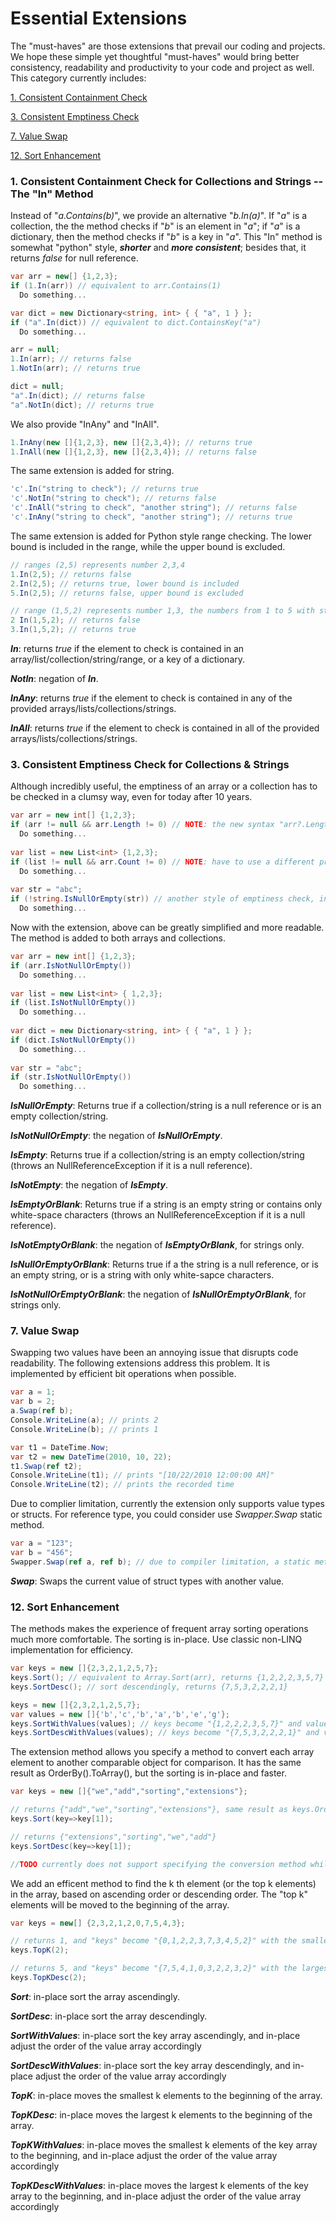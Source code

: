 # Essential Extensions

The "must-haves" are those extensions that prevail our coding and projects. We hope these simple yet thoughtful "must-haves" would bring better consistency, readability and productivity to your code and project as well. This category currently includes:

[1. Consistent Containment Check](#ConsistentContainmentCheck)

[3. Consistent Emptiness Check](#ConsistentEmptinessCheck)

[7. Value Swap](#ValueSwap)

[12. Sort Enhancement](#SortEnhancement)

### <a name="ConsistentContainmentCheck"></a> 1. Consistent Containment Check for Collections and Strings -- The "In" Method

Instead of "_a.Contains(b)_", we provide an alternative "_b.In(a)_". If "_a_" is a collection, the the method checks if "_b_" is an element in "_a_"; if "_a_" is a dictionary, then the method checks if "_b_" is a key in "_a_". This "In" method is somewhat "python" style, **_shorter_** and **_more consistent_**; besides that, it returns _false_ for null reference.

```c#
var arr = new[] {1,2,3};
if (1.In(arr)) // equivalent to arr.Contains(1)
  Do something...

var dict = new Dictionary<string, int> { { "a", 1 } };
if ("a".In(dict)) // equivalent to dict.ContainsKey("a")
  Do something...

arr = null;
1.In(arr); // returns false
1.NotIn(arr); // returns true

dict = null;
"a".In(dict); // returns false
"a".NotIn(dict); // returns true
```

We also provide "InAny" and "InAll".

```c#
1.InAny(new []{1,2,3}, new []{2,3,4}); // returns true
1.InAll(new []{1,2,3}, new []{2,3,4}); // returns false
```

The same extension is added for string.

```c#
'c'.In("string to check"); // returns true
'c'.NotIn("string to check"); // returns false
'c'.InAll("string to check", "another string"); // returns false
'c'.InAny("string to check", "another string"); // returns true
```

The same extension is added for Python style range checking. The lower bound is included in the range, while the upper bound is excluded.

```c#
// ranges (2,5) represents number 2,3,4
1.In(2,5); // returns false
2.In(2,5); // returns true, lower bound is included
5.In(2,5); // returns false, upper bound is excluded

// range (1,5,2) represents number 1,3, the numbers from 1 to 5 with step 2
2 In(1,5,2); // returns false
3.In(1,5,2); // returns true
```

**_In_**: returns _true_ if the element to check is contained in an array/list/collection/string/range, or a key of a dictionary.

**_NotIn_**: negation of **_In_**.

**_InAny_**: returns _true_ if the element to check is contained in any of the provided arrays/lists/collections/strings.

**_InAll_**: returns _true_ if the element to check is contained in all of the provided arrays/lists/collections/strings.

### <a name="ConsistentEmptinessCheck"></a> 3. Consistent Emptiness Check for Collections & Strings

Although incredibly useful, the emptiness of an array or a collection has to be checked in a clumsy way, even for today after 10 years.

```c#
var arr = new int[] {1,2,3};
if (arr != null && arr.Length != 0) // NOTE: the new syntax "arr?.Length != 0" will not do the check as desired!
  Do something...
  
var list = new List<int> {1,2,3};
if (list != null && arr.Count != 0) // NOTE: have to use a different property "Count"
  Do something...
  
var str = "abc";
if (!string.IsNullOrEmpty(str)) // another style of emptiness check, inconsistent with all others
  Do something...
```

Now with the extension, above can be greatly simplified and more readable. The method is added to both arrays and collections.

```c#
var arr = new int[] {1,2,3};
if (arr.IsNotNullOrEmpty())
  Do something...
  
var list = new List<int> { 1,2,3};
if (list.IsNotNullOrEmpty())
  Do something...
  
var dict = new Dictionary<string, int> { { "a", 1 } };
if (dict.IsNotNullOrEmpty())
  Do something...
  
var str = "abc";
if (str.IsNotNullOrEmpty())
  Do something...
```

**_IsNullOrEmpty_**: Returns true if a collection/string is a null reference or is an empty collection/string.

**_IsNotNullOrEmpty_**: the negation of **_IsNullOrEmpty_**.

**_IsEmpty_**: Returns true if a collection/string is an empty collection/string (throws an NullReferenceException if it is a null reference).

**_IsNotEmpty_**: the negation of **_IsEmpty_**.

**_IsEmptyOrBlank_**: Returns true if a string is an empty string or contains only white-space characters (throws an NullReferenceException if it is a null reference).

**_IsNotEmptyOrBlank_**: the negation of **_IsEmptyOrBlank_**, for strings only.

**_IsNullOrEmptyOrBlank_**: Returns true if a the string is a null reference, or is an empty string, or is a string with only white-sapce characters.

**_IsNotNullOrEmptyOrBlank_**: the negation of **_IsNullOrEmptyOrBlank_**, for strings only.

### <a name="ValueSwap"></a>7. Value Swap

Swapping two values have been an annoying issue that disrupts code readability. The following extensions address this problem. It is implemented by efficient bit operations when possible.

```c#
var a = 1;
var b = 2;
a.Swap(ref b);
Console.WriteLine(a); // prints 2
Console.WriteLine(b); // prints 1

var t1 = DateTime.Now;
var t2 = new DateTime(2010, 10, 22);
t1.Swap(ref t2);
Console.WriteLine(t1); // prints "[10/22/2010 12:00:00 AM]"
Console.WriteLine(t2); // prints the recorded time
```

Due to complier limitation, currently the extension only supports value types or structs. For reference type, you could consider use _Swapper.Swap_ static method.

```c#
var a = "123";
var b = "456";
Swapper.Swap(ref a, ref b); // due to compiler limitation, a static method has to be used for reference types
```

**_Swap_**: Swaps the current value of struct types with another value. 


### <a name="SortEnhancement"></a>12. Sort Enhancement

The methods makes the experience of frequent array sorting operations much more comfortable. The sorting is in-place. Use classic non-LINQ implementation for efficiency.

```c#
var keys = new []{2,3,2,1,2,5,7};
keys.Sort(); // equivalent to Array.Sort(arr), returns {1,2,2,2,3,5,7}
keys.SortDesc(); // sort descendingly, returns {7,5,3,2,2,2,1}

keys = new []{2,3,2,1,2,5,7};
var values = new []{'b','c','b','a','b','e','g'};
keys.SortWithValues(values); // keys become "{1,2,2,2,3,5,7}" and values become "{'a','b','b','b','c','e','g'}"
keys.SortDescWithValues(values); // keys become "{7,5,3,2,2,2,1}" and values become "{'g','e','c','b','b','b','a'}"
```

The extension method allows you specify a method to convert each array element to another comparable object for comparison. It has the same result as OrderBy().ToArray(), but the sorting is in-place and faster.

```c#
var keys = new []{"we","add","sorting","extensions"};

// returns {"add","we","sorting","extensions"}, same result as keys.OrderBy(key=>key[1]).ToArray()
keys.Sort(key=>key[1]);

// returns {"extensions","sorting","we","add"}
keys.SortDesc(key=>key[1]);

//TODO currently does not support specifying the conversion method while sorting with values
```

We add an efficent method to find the k th element (or the top k elements) in the array, based on ascending order or descending order. The "top k" elements will be moved to the beginning of the array.

```c#
var keys = new[] {2,3,2,1,2,0,7,5,4,3};

// returns 1, and "keys" become "{0,1,2,2,3,7,3,4,5,2}" with the smallest 2 elements moved to the beginning of the array
keys.TopK(2);

// returns 5, and "keys" become "{7,5,4,1,0,3,2,2,3,2}" with the largest 2 elements moved to the beginning of the array
keys.TopKDesc(2);
```

**_Sort_**: in-place sort the array ascendingly.

**_SortDesc_**: in-place sort the array descendingly.

**_SortWithValues_**: in-place sort the key array ascendingly, and in-place adjust the order of the value array accordingly

**_SortDescWithValues_**: in-place sort the key array descendingly, and in-place adjust the order of the value array accordingly

**_TopK_**: in-place moves the smallest k elements to the beginning of the array.

**_TopKDesc_**: in-place moves the largest k elements to the beginning of the array.

**_TopKWithValues_**: in-place moves the smallest k elements of the key array to the beginning, and in-place adjust the order of the value array accordingly

**_TopKDescWithValues_**: in-place moves the largest k elements of the key array to the beginning, and in-place adjust the order of the value array accordingly

